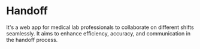 # Handoff
 It's a web app for medical lab professionals to collaborate on different shifts seamlessly. It aims to enhance efficiency, accuracy, and communication in the handoff process.
